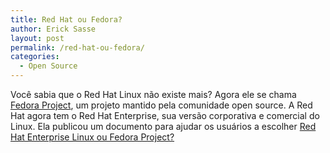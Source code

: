 ```yaml
---
title: Red Hat ou Fedora?
author: Erick Sasse
layout: post
permalink: /red-hat-ou-fedora/
categories:
  - Open Source
---
```

Voc&ecirc; sabia que o Red Hat Linux n&atilde;o existe mais? Agora ele se chama [Fedora Project][1], um projeto mantido pela comunidade open source. A Red Hat agora tem o Red Hat Enterprise, sua vers&atilde;o corporativa e comercial do Linux. Ela publicou um documento para ajudar os usu&aacute;rios a escolher [Red Hat Enterprise Linux ou Fedora Project?][2]

 [1]: http://fedora.redhat.com/
 [2]: http://www.redhat.com/software/rhelorfedora/